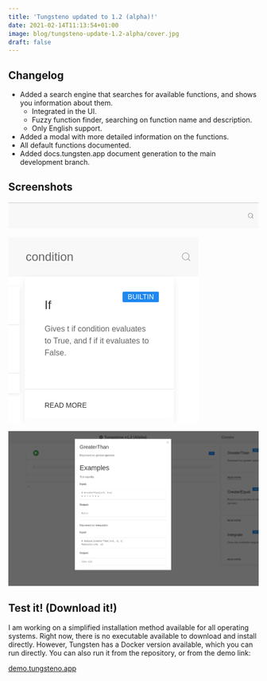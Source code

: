 ```yaml
---
title: 'Tungsteno updated to 1.2 (alpha)!'
date: 2021-02-14T11:13:54+01:00
image: blog/tungsteno-update-1.2-alpha/cover.jpg
draft: false
---
```


## Changelog

- Added a search engine that searches for available functions, and shows you information about them.
  - Integrated in the UI.
  - Fuzzy function finder, searching on function name and description.
  - Only English support.
- Added a modal with more detailed information on the functions.
- All default functions documented.
- Added docs.tungsten.app document generation to the main development branch.

## Screenshots

![image](new-topbar.png)

![image](fuzzy-search.png)

![image](modal.png)

## Test it! (Download it!)

I am working on a simplified installation method available for all operating systems. Right now, there is no executable available to download and install directly. However, Tungsten has a Docker version available, which you can run directly. You can also run it from the repository, or from the demo link:

[demo.tungsteno.app](https://demo.tungsteno.app)

